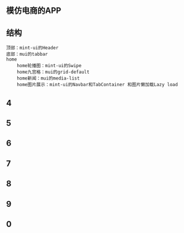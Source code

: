 ## 模仿电商的APP
## 结构
	顶部：mint-ui的Header
	底部：mui的tabbar
	home
		home轮播图：mint-ui的Swipe
		home九宫格：mui的grid-default
		home新闻：mui的media-list
		home图片展示：mint-ui的Navbar和TabContainer 和图片懒加载Lazy load

## 4
## 5
## 6
## 7
## 8
## 9
## 0